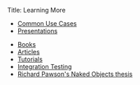 Title: Learning More

- [Common Use Cases](common-use-cases.html)
- [Presentations](presentations.html)
<!--
- [Hexagonal Architecture](hexagonal-architecture.html)
-->
- [Books](books.html)
- [Articles](articles.html)
- [Tutorials](tutorials.html)
- [Integration Testing](integtest.html)
- [Richard Pawson's Naked Objects thesis](resources/Pawson-Naked-Objects-thesis.pdf)
